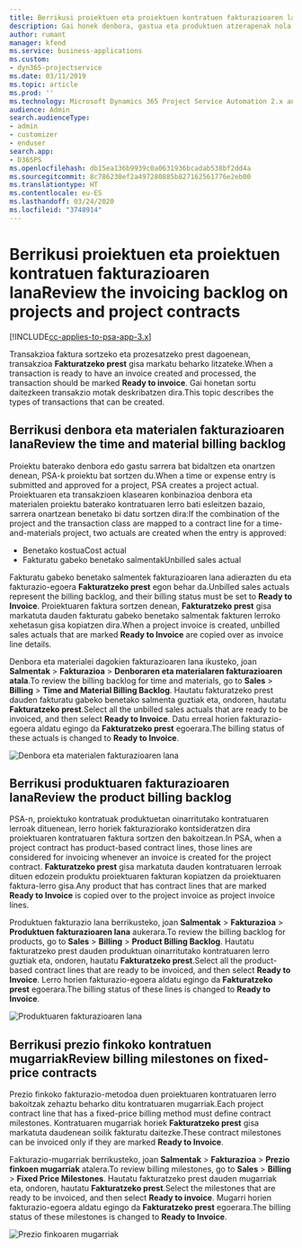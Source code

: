 ```yaml
---
title: Berrikusi proiektuen eta proiektuen kontratuen fakturazioaren lana
description: Gai honek denbora, gastua eta produktuen atzerapenak nola berrikusi eta fakturaziorako prest daudela markatzeko moduari buruzko informazioa eskaintzen du.
author: rumant
manager: kfend
ms.service: business-applications
ms.custom:
- dyn365-projectservice
ms.date: 03/11/2019
ms.topic: article
ms.prod: ''
ms.technology: Microsoft Dynamics 365 Project Service Automation 2.x and 3.x
audience: Admin
search.audienceType:
- admin
- customizer
- enduser
search.app:
- D365PS
ms.openlocfilehash: db15ea136b9939c0a0631936bcadab538bf2dd4a
ms.sourcegitcommit: 8c786230ef2a497280885b827162561776e2eb00
ms.translationtype: HT
ms.contentlocale: eu-ES
ms.lasthandoff: 03/24/2020
ms.locfileid: "3748914"
---
```

# <a name="review-the-invoicing-backlog-on-projects-and-project-contracts"></a><span data-ttu-id="e6042-103">Berrikusi proiektuen eta proiektuen kontratuen fakturazioaren lana</span><span class="sxs-lookup"><span data-stu-id="e6042-103">Review the invoicing backlog on projects and project contracts</span></span>

[!INCLUDE[cc-applies-to-psa-app-3.x](../includes/cc-applies-to-psa-app-3x.md)]

<span data-ttu-id="e6042-104">Transakzioa faktura sortzeko eta prozesatzeko prest dagoenean, transakzioa **Fakturatzeko prest** gisa markatu beharko litzateke.</span><span class="sxs-lookup"><span data-stu-id="e6042-104">When a transaction is ready to have an invoice created and processed, the transaction should be marked **Ready to invoice**.</span></span> <span data-ttu-id="e6042-105">Gai honetan sortu daitezkeen transakzio motak deskribatzen dira.</span><span class="sxs-lookup"><span data-stu-id="e6042-105">This topic describes the types of transactions that can be created.</span></span>

## <a name="review-the-time-and-material-billing-backlog"></a><span data-ttu-id="e6042-106">Berrikusi denbora eta materialen fakturazioaren lana</span><span class="sxs-lookup"><span data-stu-id="e6042-106">Review the time and material billing backlog</span></span>

<span data-ttu-id="e6042-107">Proiektu baterako denbora edo gastu sarrera bat bidaltzen eta onartzen denean, PSA-k proiektu bat sortzen du.</span><span class="sxs-lookup"><span data-stu-id="e6042-107">When a time or expense entry is submitted and approved for a project, PSA creates a project actual.</span></span> <span data-ttu-id="e6042-108">Proiektuaren eta transakzioen klasearen konbinazioa denbora eta materialen proiektu baterako kontratuaren lerro bati esleitzen bazaio, sarrera onartzean benetako bi datu sortzen dira:</span><span class="sxs-lookup"><span data-stu-id="e6042-108">If the combination of the project and the transaction class are mapped to a contract line for a time-and-materials project, two actuals are created when the entry is approved:</span></span>

- <span data-ttu-id="e6042-109">Benetako kostua</span><span class="sxs-lookup"><span data-stu-id="e6042-109">Cost actual</span></span> 
- <span data-ttu-id="e6042-110">Fakturatu gabeko benetako salmentak</span><span class="sxs-lookup"><span data-stu-id="e6042-110">Unbilled sales actual</span></span>

<span data-ttu-id="e6042-111">Fakturatu gabeko benetako salmentek fakturazioaren lana adierazten du eta fakturazio-egoera **Fakturatzeko prest** egon behar da.</span><span class="sxs-lookup"><span data-stu-id="e6042-111">Unbilled sales actuals represent the billing backlog, and their billing status must be set to **Ready to Invoice**.</span></span> <span data-ttu-id="e6042-112">Proiektuaren faktura sortzen denean, **Fakturatzeko prest** gisa markatuta dauden fakturatu gabeko benetako salmentak fakturen lerroko xehetasun gisa kopiatzen dira.</span><span class="sxs-lookup"><span data-stu-id="e6042-112">When a project invoice is created, unbilled sales actuals that are marked **Ready to Invoice** are copied over as invoice line details.</span></span>

<span data-ttu-id="e6042-113">Denbora eta materialei dagokien fakturazioaren lana ikusteko, joan **Salmentak** \> **Fakturazioa** \> **Denboraren eta materialaren fakturazioaren atala**.</span><span class="sxs-lookup"><span data-stu-id="e6042-113">To review the billing backlog for time and materials, go to **Sales** \> **Billing** \> **Time and Material Billing Backlog**.</span></span> <span data-ttu-id="e6042-114">Hautatu fakturatzeko prest dauden fakturatu gabeko benetako salmenta guztiak eta, ondoren, hautatu **Fakturatzeko prest**.</span><span class="sxs-lookup"><span data-stu-id="e6042-114">Select all the unbilled sales actuals that are ready to be invoiced, and then select **Ready to Invoice**.</span></span> <span data-ttu-id="e6042-115">Datu erreal horien fakturazio-egoera aldatu egingo da **Fakturatzeko prest** egoerara.</span><span class="sxs-lookup"><span data-stu-id="e6042-115">The billing status of these actuals is changed to **Ready to Invoice**.</span></span>

![Denbora eta materialen fakturazioaren lana](media/TMBacklog.png)

## <a name="review-the-product-billing-backlog"></a><span data-ttu-id="e6042-117">Berrikusi produktuaren fakturazioaren lana</span><span class="sxs-lookup"><span data-stu-id="e6042-117">Review the product billing backlog</span></span>

<span data-ttu-id="e6042-118">PSA-n, proiektuko kontratuak produktuetan oinarritutako kontratuaren lerroak dituenean, lerro horiek fakturaziorako kontsideratzen dira proiektuaren kontratuaren faktura sortzen den bakoitzean.</span><span class="sxs-lookup"><span data-stu-id="e6042-118">In PSA, when a project contract has product-based contract lines, those lines are considered for invoicing whenever an invoice is created for the project contract.</span></span> <span data-ttu-id="e6042-119">**Fakturatzeko prest** gisa markatuta dauden kontratuaren lerroak dituen edozein produktu proiektuaren fakturan kopiatzen da proiektuaren faktura-lerro gisa.</span><span class="sxs-lookup"><span data-stu-id="e6042-119">Any product that has contract lines that are marked **Ready to Invoice** is copied over to the project invoice as project invoice lines.</span></span>

<span data-ttu-id="e6042-120">Produktuen fakturazio lana berrikusteko, joan **Salmentak** \> **Fakturazioa** \> **Produktuen fakturazioaren lana** aukerara.</span><span class="sxs-lookup"><span data-stu-id="e6042-120">To review the billing backlog for products, go to **Sales** \> **Billing** \> **Product Billing Backlog**.</span></span> <span data-ttu-id="e6042-121">Hautatu fakturatzeko prest dauden produktuan oinarritutako kontratuaren lerro guztiak eta, ondoren, hautatu **Fakturatzeko prest**.</span><span class="sxs-lookup"><span data-stu-id="e6042-121">Select all the product-based contract lines that are ready to be invoiced, and then select **Ready to Invoice**.</span></span> <span data-ttu-id="e6042-122">Lerro horien fakturazio-egoera aldatu egingo da **Fakturatzeko prest** egoerara.</span><span class="sxs-lookup"><span data-stu-id="e6042-122">The billing status of these lines is changed to **Ready to Invoice**.</span></span>

![Produktuaren fakturazioaren lana](media/ProductBacklog.png)

## <a name="review-billing-milestones-on-fixed-price-contracts"></a><span data-ttu-id="e6042-124">Berrikusi prezio finkoko kontratuen mugarriak</span><span class="sxs-lookup"><span data-stu-id="e6042-124">Review billing milestones on fixed-price contracts</span></span>

<span data-ttu-id="e6042-125">Prezio finkoko fakturazio-metodoa duen proiektuaren kontratuaren lerro bakoitzak zehaztu beharko ditu kontratuaren mugarriak.</span><span class="sxs-lookup"><span data-stu-id="e6042-125">Each project contract line that has a fixed-price billing method must define contract milestones.</span></span> <span data-ttu-id="e6042-126">Kontratuaren mugarriak horiek **Fakturatzeko prest** gisa markatuta daudenean soilik fakturatu daitezke.</span><span class="sxs-lookup"><span data-stu-id="e6042-126">These contract milestones can be invoiced only if they are marked **Ready to Invoice**.</span></span> 

<span data-ttu-id="e6042-127">Fakturazio-mugarriak berrikusteko, joan **Salmentak** \> **Fakturazioa** \> **Prezio finkoen mugarriak** atalera.</span><span class="sxs-lookup"><span data-stu-id="e6042-127">To review billing milestones, go to **Sales** \> **Billing** \> **Fixed Price Milestones**.</span></span> <span data-ttu-id="e6042-128">Hautatu fakturatzeko prest dauden mugarriak eta, ondoren, hautatu **Fakturatzeko prest**.</span><span class="sxs-lookup"><span data-stu-id="e6042-128">Select the milestones that are ready to be invoiced, and then select **Ready to invoice**.</span></span> <span data-ttu-id="e6042-129">Mugarri horien fakturazio-egoera aldatu egingo da **Fakturatzeko prest** egoerara.</span><span class="sxs-lookup"><span data-stu-id="e6042-129">The billing status of these milestones is changed to **Ready to Invoice**.</span></span>

![Prezio finkoaren mugarriak](media/FPBacklog.png)
